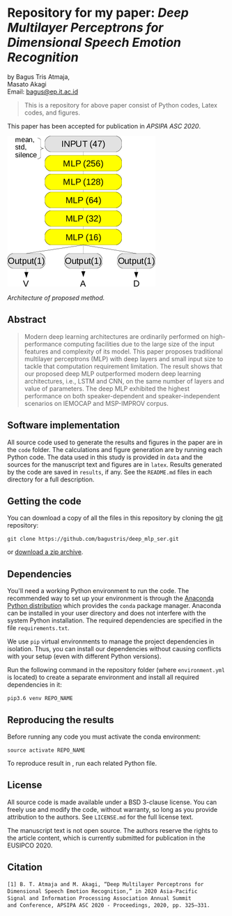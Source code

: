 # Repository for my paper: *Deep Multilayer Perceptrons for Dimensional Speech Emotion Recognition*

by
Bagus Tris Atmaja,    
Masato Akagi  
Email: bagus@ep.it.ac.id

> This is a repository for above paper consist of 
> Python codes, Latex codes, and figures.

This paper has been accepted for publication in *APSIPA ASC 2020*.

![](fig/deep_mlp.png)

*Architecture of proposed method.*


## Abstract

> Modern deep learning architectures are ordinarily
performed on high-performance computing facilities due to the
large size of the input features and complexity of its model.
This paper proposes traditional multilayer perceptrons (MLP)
with deep layers and small input size to tackle that computation
requirement limitation. The result shows that our proposed deep
MLP outperformed modern deep learning architectures, i.e.,
LSTM and CNN, on the same number of layers and value of
parameters. The deep MLP exhibited the highest performance
on both speaker-dependent and speaker-independent scenarios
on IEMOCAP and MSP-IMPROV corpus.


## Software implementation


All source code used to generate the results and figures in the paper are in
the `code` folder.
The calculations and figure generation are by 
running each Python code.
The data used in this study is provided in `data` and the sources for the
manuscript text and figures are in `latex`.
Results generated by the code are saved in `results`, if any.
See the `README.md` files in each directory for a full description.


## Getting the code

You can download a copy of all the files in this repository by cloning the
[git](https://git-scm.com/) repository:

    git clone https://github.com/bagustris/deep_mlp_ser.git

or [download a zip archive](https://github.com/bagustris/deep_mlp_ser).



## Dependencies

You'll need a working Python environment to run the code.
The recommended way to set up your environment is through the
[Anaconda Python distribution](https://www.anaconda.com/download/) which
provides the `conda` package manager.
Anaconda can be installed in your user directory and does not interfere with
the system Python installation.
The required dependencies are specified in the file `requirements.txt`.

We use `pip` virtual environments to manage the project dependencies in
isolation.
Thus, you can install our dependencies without causing conflicts with your
setup (even with different Python versions).

Run the following command in the repository folder (where `environment.yml`
is located) to create a separate environment and install all required
dependencies in it:

    pip3.6 venv REPO_NAME


## Reproducing the results

Before running any code you must activate the conda environment:

    source activate REPO_NAME

To reproduce result in , run each related Python file.  


## License

All source code is made available under a BSD 3-clause license. You can freely
use and modify the code, without warranty, so long as you provide attribution
to the authors. See `LICENSE.md` for the full license text.

The manuscript text is not open source. The authors reserve the rights to the
article content, which is currently submitted for publication in the
EUSIPCO 2020.


## Citation
```
[1] B. T. Atmaja and M. Akagi, “Deep Multilayer Perceptrons for 
Dimensional Speech Emotion Recognition,” in 2020 Asia-Pacific 
Signal and Information Processing Association Annual Summit 
and Conference, APSIPA ASC 2020 - Proceedings, 2020, pp. 325–331.
```


